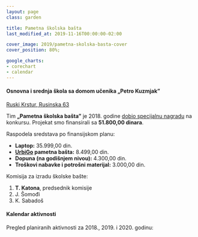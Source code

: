 ```yaml
---
layout: page
class: garden

title: Pametna školska bašta
last_modified_at: 2019-11-16T00:00:00-02:00

cover_image: 2019/pametna-skolska-basta-cover
cover_position: 80%;

google_charts:
- corechart
- calendar
---
```


#### Osnovna i srednja škola sa domom učenika „Petro Kuzmjak”

[Ruski Krstur, Rusinska 63](https://goo.gl/maps/JjaDxY4hazBvzQMp6)

Tim **„Pametna školska bašta”** je 2018. godine
[dobio specijalnu nagradu](/projekti/2018/rezultati-konkursa-za-finansiranje-skolske-baste/)
na konkursu. Projekat smo finansirali sa **51.800,00 dinara**.

Raspodela sredstava po finansijskom planu:

<div class="pie-chart funds-distribution">
  <div id="funds-distribution" class="chart-placeholder"></div>
  <script defer src="/js/charts.js"></script>
  <script defer src="funds-distribution.js"></script>
  <ul class="legend">
    <li>
      <strong>Laptop:</strong> 35.999,00 din.
    </li>
    <li>
      <strong><a href="https://urbigo.me/">UrbiGo</a> pametna bašta:</strong> 8.499,00 din.
    </li>
    <li>
      <strong>Dopuna (na godišnjem nivou):</strong> 4.300,00 din.
    </li>
    <li>
      <strong>Troškovi nabavke i potrošni materijal:</strong> 3.000,00 din.
    </li>
  </ul>
</div>

Komisija za izradu školske bašte:

1. **T. Katona**, predsednik komisije
2. J. Šomođi
3. K. Sabadoš

#### Kalendar aktivnosti

Pregled planiranih aktivnosti za 2018., 2019. i 2020. godinu:

<div id="calendar" class="calendar-chart"></div>
<script defer src="calendar.js"></script>
